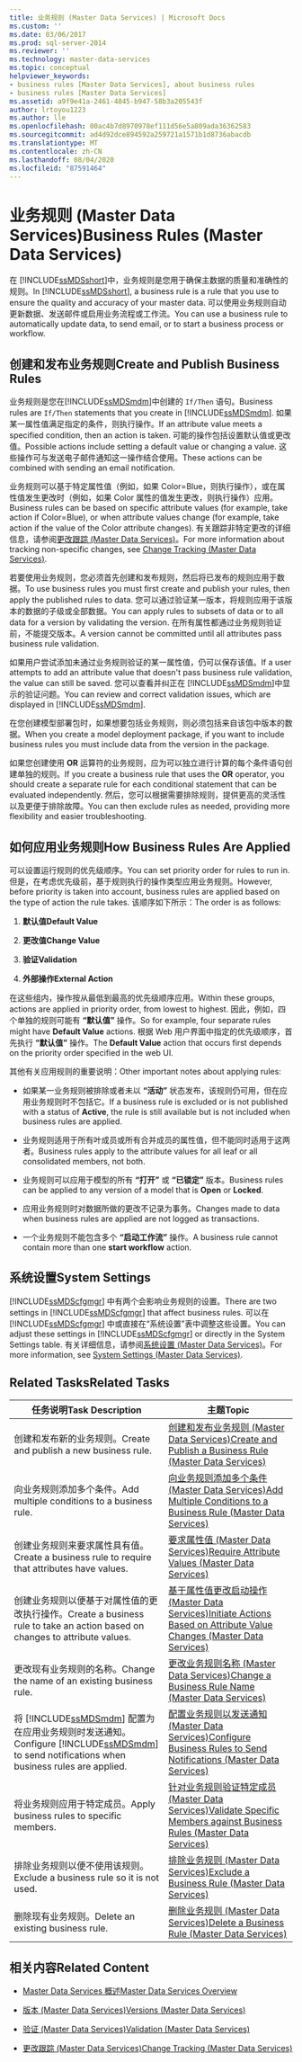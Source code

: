 ```yaml
---
title: 业务规则 (Master Data Services) | Microsoft Docs
ms.custom: ''
ms.date: 03/06/2017
ms.prod: sql-server-2014
ms.reviewer: ''
ms.technology: master-data-services
ms.topic: conceptual
helpviewer_keywords:
- business rules [Master Data Services], about business rules
- business rules [Master Data Services]
ms.assetid: a9f9e41a-2461-4845-b947-58b3a205543f
author: lrtoyou1223
ms.author: lle
ms.openlocfilehash: 00ac4b7d8970978ef111d56e5a809ada36362583
ms.sourcegitcommit: ad4d92dce894592a259721a1571b1d8736abacdb
ms.translationtype: MT
ms.contentlocale: zh-CN
ms.lasthandoff: 08/04/2020
ms.locfileid: "87591464"
---
```

# <a name="business-rules-master-data-services"></a><span data-ttu-id="3f04e-102">业务规则 (Master Data Services)</span><span class="sxs-lookup"><span data-stu-id="3f04e-102">Business Rules (Master Data Services)</span></span>
  <span data-ttu-id="3f04e-103">在 [!INCLUDE[ssMDSshort](../includes/ssmdsshort-md.md)]中，业务规则是您用于确保主数据的质量和准确性的规则。</span><span class="sxs-lookup"><span data-stu-id="3f04e-103">In [!INCLUDE[ssMDSshort](../includes/ssmdsshort-md.md)], a business rule is a rule that you use to ensure the quality and accuracy of your master data.</span></span> <span data-ttu-id="3f04e-104">可以使用业务规则自动更新数据、发送邮件或启用业务流程或工作流。</span><span class="sxs-lookup"><span data-stu-id="3f04e-104">You can use a business rule to automatically update data, to send email, or to start a business process or workflow.</span></span>  
  
## <a name="create-and-publish-business-rules"></a><span data-ttu-id="3f04e-105">创建和发布业务规则</span><span class="sxs-lookup"><span data-stu-id="3f04e-105">Create and Publish Business Rules</span></span>  
 <span data-ttu-id="3f04e-106">业务规则是您在[!INCLUDE[ssMDSmdm](../includes/ssmdsmdm-md.md)]中创建的 `If/Then` 语句。</span><span class="sxs-lookup"><span data-stu-id="3f04e-106">Business rules are `If/Then` statements that you create in [!INCLUDE[ssMDSmdm](../includes/ssmdsmdm-md.md)].</span></span> <span data-ttu-id="3f04e-107">如果某一属性值满足指定的条件，则执行操作。</span><span class="sxs-lookup"><span data-stu-id="3f04e-107">If an attribute value meets a specified condition, then an action is taken.</span></span> <span data-ttu-id="3f04e-108">可能的操作包括设置默认值或更改值。</span><span class="sxs-lookup"><span data-stu-id="3f04e-108">Possible actions include setting a default value or changing a value.</span></span> <span data-ttu-id="3f04e-109">这些操作可与发送电子邮件通知这一操作结合使用。</span><span class="sxs-lookup"><span data-stu-id="3f04e-109">These actions can be combined with sending an email notification.</span></span>  
  
 <span data-ttu-id="3f04e-110">业务规则可以基于特定属性值（例如，如果 Color=Blue，则执行操作），或在属性值发生更改时（例如，如果 Color 属性的值发生更改，则执行操作）应用。</span><span class="sxs-lookup"><span data-stu-id="3f04e-110">Business rules can be based on specific attribute values (for example, take action if Color=Blue), or when attribute values change (for example, take action if the value of the Color attribute changes).</span></span> <span data-ttu-id="3f04e-111">有关跟踪非特定更改的详细信息，请参阅[更改跟踪 &#40;Master Data Services&#41;](change-tracking-master-data-services.md)。</span><span class="sxs-lookup"><span data-stu-id="3f04e-111">For more information about tracking non-specific changes, see [Change Tracking &#40;Master Data Services&#41;](change-tracking-master-data-services.md).</span></span>  
  
 <span data-ttu-id="3f04e-112">若要使用业务规则，您必须首先创建和发布规则，然后将已发布的规则应用于数据。</span><span class="sxs-lookup"><span data-stu-id="3f04e-112">To use business rules you must first create and publish your rules, then apply the published rules to data.</span></span> <span data-ttu-id="3f04e-113">您可以通过验证某一版本，将规则应用于该版本的数据的子级或全部数据。</span><span class="sxs-lookup"><span data-stu-id="3f04e-113">You can apply rules to subsets of data or to all data for a version by validating the version.</span></span> <span data-ttu-id="3f04e-114">在所有属性都通过业务规则验证前，不能提交版本。</span><span class="sxs-lookup"><span data-stu-id="3f04e-114">A version cannot be committed until all attributes pass business rule validation.</span></span>  
  
 <span data-ttu-id="3f04e-115">如果用户尝试添加未通过业务规则验证的某一属性值，仍可以保存该值。</span><span class="sxs-lookup"><span data-stu-id="3f04e-115">If a user attempts to add an attribute value that doesn't pass business rule validation, the value can still be saved.</span></span> <span data-ttu-id="3f04e-116">您可以查看并纠正在 [!INCLUDE[ssMDSmdm](../includes/ssmdsmdm-md.md)]中显示的验证问题。</span><span class="sxs-lookup"><span data-stu-id="3f04e-116">You can review and correct validation issues, which are displayed in [!INCLUDE[ssMDSmdm](../includes/ssmdsmdm-md.md)].</span></span>  
  
 <span data-ttu-id="3f04e-117">在您创建模型部署包时，如果想要包括业务规则，则必须包括来自该包中版本的数据。</span><span class="sxs-lookup"><span data-stu-id="3f04e-117">When you create a model deployment package, if you want to include business rules you must include data from the version in the package.</span></span>  
  
 <span data-ttu-id="3f04e-118">如果您创建使用 **OR** 运算符的业务规则，应为可以独立进行计算的每个条件语句创建单独的规则。</span><span class="sxs-lookup"><span data-stu-id="3f04e-118">If you create a business rule that uses the **OR** operator, you should create a separate rule for each conditional statement that can be evaluated independently.</span></span> <span data-ttu-id="3f04e-119">然后，您可以根据需要排除规则，提供更高的灵活性以及更便于排除故障。</span><span class="sxs-lookup"><span data-stu-id="3f04e-119">You can then exclude rules as needed, providing more flexibility and easier troubleshooting.</span></span>  
  
## <a name="how-business-rules-are-applied"></a><span data-ttu-id="3f04e-120">如何应用业务规则</span><span class="sxs-lookup"><span data-stu-id="3f04e-120">How Business Rules Are Applied</span></span>  
 <span data-ttu-id="3f04e-121">可以设置运行规则的优先级顺序。</span><span class="sxs-lookup"><span data-stu-id="3f04e-121">You can set priority order for rules to run in.</span></span> <span data-ttu-id="3f04e-122">但是，在考虑优先级前，基于规则执行的操作类型应用业务规则。</span><span class="sxs-lookup"><span data-stu-id="3f04e-122">However, before priority is taken into account, business rules are applied based on the type of action the rule takes.</span></span> <span data-ttu-id="3f04e-123">该顺序如下所示：</span><span class="sxs-lookup"><span data-stu-id="3f04e-123">The order is as follows:</span></span>  
  
1.  <span data-ttu-id="3f04e-124">**默认值**</span><span class="sxs-lookup"><span data-stu-id="3f04e-124">**Default Value**</span></span>  
  
2.  <span data-ttu-id="3f04e-125">**更改值**</span><span class="sxs-lookup"><span data-stu-id="3f04e-125">**Change Value**</span></span>  
  
3.  <span data-ttu-id="3f04e-126">**验证**</span><span class="sxs-lookup"><span data-stu-id="3f04e-126">**Validation**</span></span>  
  
4.  <span data-ttu-id="3f04e-127">**外部操作**</span><span class="sxs-lookup"><span data-stu-id="3f04e-127">**External Action**</span></span>  
  
 <span data-ttu-id="3f04e-128">在这些组内，操作按从最低到最高的优先级顺序应用。</span><span class="sxs-lookup"><span data-stu-id="3f04e-128">Within these groups, actions are applied in priority order, from lowest to highest.</span></span> <span data-ttu-id="3f04e-129">因此，例如，四个单独的规则可能有 **“默认值”** 操作。</span><span class="sxs-lookup"><span data-stu-id="3f04e-129">So for example, four separate rules might have **Default Value** actions.</span></span> <span data-ttu-id="3f04e-130">根据 Web 用户界面中指定的优先级顺序，首先执行 **“默认值”** 操作。</span><span class="sxs-lookup"><span data-stu-id="3f04e-130">The **Default Value** action that occurs first depends on the priority order specified in the web UI.</span></span>  
  
 <span data-ttu-id="3f04e-131">其他有关应用规则的重要说明：</span><span class="sxs-lookup"><span data-stu-id="3f04e-131">Other important notes about applying rules:</span></span>  
  
-   <span data-ttu-id="3f04e-132">如果某一业务规则被排除或者未以 **“活动”** 状态发布，该规则仍可用，但在应用业务规则时不包括它。</span><span class="sxs-lookup"><span data-stu-id="3f04e-132">If a business rule is excluded or is not published with a status of **Active**, the rule is still available but is not included when business rules are applied.</span></span>  
  
-   <span data-ttu-id="3f04e-133">业务规则适用于所有叶成员或所有合并成员的属性值，但不能同时适用于这两者。</span><span class="sxs-lookup"><span data-stu-id="3f04e-133">Business rules apply to the attribute values for all leaf or all consolidated members, not both.</span></span>  
  
-   <span data-ttu-id="3f04e-134">业务规则可以应用于模型的所有 **“打开”** 或 **“已锁定”** 版本。</span><span class="sxs-lookup"><span data-stu-id="3f04e-134">Business rules can be applied to any version of a model that is **Open** or **Locked**.</span></span>  
  
-   <span data-ttu-id="3f04e-135">应用业务规则时对数据所做的更改不记录为事务。</span><span class="sxs-lookup"><span data-stu-id="3f04e-135">Changes made to data when business rules are applied are not logged as transactions.</span></span>  
  
-   <span data-ttu-id="3f04e-136">一个业务规则不能包含多个 **“启动工作流”** 操作。</span><span class="sxs-lookup"><span data-stu-id="3f04e-136">A business rule cannot contain more than one **start workflow** action.</span></span>  
  
## <a name="system-settings"></a><span data-ttu-id="3f04e-137">系统设置</span><span class="sxs-lookup"><span data-stu-id="3f04e-137">System Settings</span></span>  
 <span data-ttu-id="3f04e-138">[!INCLUDE[ssMDScfgmgr](../includes/ssmdscfgmgr-md.md)] 中有两个会影响业务规则的设置。</span><span class="sxs-lookup"><span data-stu-id="3f04e-138">There are two settings in [!INCLUDE[ssMDScfgmgr](../includes/ssmdscfgmgr-md.md)] that affect business rules.</span></span> <span data-ttu-id="3f04e-139">可以在 [!INCLUDE[ssMDScfgmgr](../includes/ssmdscfgmgr-md.md)] 中或直接在“系统设置”表中调整这些设置。</span><span class="sxs-lookup"><span data-stu-id="3f04e-139">You can adjust these settings in [!INCLUDE[ssMDScfgmgr](../includes/ssmdscfgmgr-md.md)] or directly in the System Settings table.</span></span> <span data-ttu-id="3f04e-140">有关详细信息，请参阅[系统设置 (Master Data Services)](../../2014/master-data-services/system-settings-master-data-services.md)。</span><span class="sxs-lookup"><span data-stu-id="3f04e-140">For more information, see [System Settings &#40;Master Data Services&#41;](../../2014/master-data-services/system-settings-master-data-services.md).</span></span>  
  
## <a name="related-tasks"></a><span data-ttu-id="3f04e-141">Related Tasks</span><span class="sxs-lookup"><span data-stu-id="3f04e-141">Related Tasks</span></span>  
  
|<span data-ttu-id="3f04e-142">任务说明</span><span class="sxs-lookup"><span data-stu-id="3f04e-142">Task Description</span></span>|<span data-ttu-id="3f04e-143">主题</span><span class="sxs-lookup"><span data-stu-id="3f04e-143">Topic</span></span>|  
|----------------------|-----------|  
|<span data-ttu-id="3f04e-144">创建和发布新的业务规则。</span><span class="sxs-lookup"><span data-stu-id="3f04e-144">Create and publish a new business rule.</span></span>|[<span data-ttu-id="3f04e-145">创建和发布业务规则 (Master Data Services)</span><span class="sxs-lookup"><span data-stu-id="3f04e-145">Create and Publish a Business Rule &#40;Master Data Services&#41;</span></span>](../../2014/master-data-services/create-and-publish-a-business-rule-master-data-services.md)|  
|<span data-ttu-id="3f04e-146">向业务规则添加多个条件。</span><span class="sxs-lookup"><span data-stu-id="3f04e-146">Add multiple conditions to a business rule.</span></span>|[<span data-ttu-id="3f04e-147">向业务规则添加多个条件 &#40;Master Data Services&#41;</span><span class="sxs-lookup"><span data-stu-id="3f04e-147">Add Multiple Conditions to a Business Rule &#40;Master Data Services&#41;</span></span>](../../2014/master-data-services/add-multiple-conditions-to-a-business-rule-master-data-services.md)|  
|<span data-ttu-id="3f04e-148">创建业务规则来要求属性具有值。</span><span class="sxs-lookup"><span data-stu-id="3f04e-148">Create a business rule to require that attributes have values.</span></span>|[<span data-ttu-id="3f04e-149">要求属性值 &#40;Master Data Services&#41;</span><span class="sxs-lookup"><span data-stu-id="3f04e-149">Require Attribute Values &#40;Master Data Services&#41;</span></span>](../../2014/master-data-services/require-attribute-values-master-data-services.md)|  
|<span data-ttu-id="3f04e-150">创建业务规则以便基于对属性值的更改执行操作。</span><span class="sxs-lookup"><span data-stu-id="3f04e-150">Create a business rule to take an action based on changes to attribute values.</span></span>|[<span data-ttu-id="3f04e-151">基于属性值更改启动操作 (Master Data Services)</span><span class="sxs-lookup"><span data-stu-id="3f04e-151">Initiate Actions Based on Attribute Value Changes &#40;Master Data Services&#41;</span></span>](../../2014/master-data-services/initiate-actions-based-on-attribute-value-changes-master-data-services.md)|  
|<span data-ttu-id="3f04e-152">更改现有业务规则的名称。</span><span class="sxs-lookup"><span data-stu-id="3f04e-152">Change the name of an existing business rule.</span></span>|[<span data-ttu-id="3f04e-153">更改业务规则名称 &#40;Master Data Services&#41;</span><span class="sxs-lookup"><span data-stu-id="3f04e-153">Change a Business Rule Name &#40;Master Data Services&#41;</span></span>](../../2014/master-data-services/change-a-business-rule-name-master-data-services.md)|  
|<span data-ttu-id="3f04e-154">将 [!INCLUDE[ssMDSmdm](../includes/ssmdsmdm-md.md)] 配置为在应用业务规则时发送通知。</span><span class="sxs-lookup"><span data-stu-id="3f04e-154">Configure [!INCLUDE[ssMDSmdm](../includes/ssmdsmdm-md.md)] to send notifications when business rules are applied.</span></span>|[<span data-ttu-id="3f04e-155">配置业务规则以发送通知 (Master Data Services)</span><span class="sxs-lookup"><span data-stu-id="3f04e-155">Configure Business Rules to Send Notifications &#40;Master Data Services&#41;</span></span>](../../2014/master-data-services/configure-business-rules-to-send-notifications-master-data-services.md)|  
|<span data-ttu-id="3f04e-156">将业务规则应用于特定成员。</span><span class="sxs-lookup"><span data-stu-id="3f04e-156">Apply business rules to specific members.</span></span>|[<span data-ttu-id="3f04e-157">针对业务规则验证特定成员 (Master Data Services)</span><span class="sxs-lookup"><span data-stu-id="3f04e-157">Validate Specific Members against Business Rules &#40;Master Data Services&#41;</span></span>](../../2014/master-data-services/validate-specific-members-against-business-rules-master-data-services.md)|  
|<span data-ttu-id="3f04e-158">排除业务规则以便不使用该规则。</span><span class="sxs-lookup"><span data-stu-id="3f04e-158">Exclude a business rule so it is not used.</span></span>|[<span data-ttu-id="3f04e-159">排除业务规则 (Master Data Services)</span><span class="sxs-lookup"><span data-stu-id="3f04e-159">Exclude a Business Rule &#40;Master Data Services&#41;</span></span>](../../2014/master-data-services/exclude-a-business-rule-master-data-services.md)|  
|<span data-ttu-id="3f04e-160">删除现有业务规则。</span><span class="sxs-lookup"><span data-stu-id="3f04e-160">Delete an existing business rule.</span></span>|[<span data-ttu-id="3f04e-161">删除业务规则 (Master Data Services)</span><span class="sxs-lookup"><span data-stu-id="3f04e-161">Delete a Business Rule &#40;Master Data Services&#41;</span></span>](../../2014/master-data-services/delete-a-business-rule-master-data-services.md)|  
  
## <a name="related-content"></a><span data-ttu-id="3f04e-162">相关内容</span><span class="sxs-lookup"><span data-stu-id="3f04e-162">Related Content</span></span>  
  
-   [<span data-ttu-id="3f04e-163">Master Data Services 概述</span><span class="sxs-lookup"><span data-stu-id="3f04e-163">Master Data Services Overview</span></span>](master-data-services-overview-mds.md)  
  
-   [<span data-ttu-id="3f04e-164">版本 (Master Data Services)</span><span class="sxs-lookup"><span data-stu-id="3f04e-164">Versions &#40;Master Data Services&#41;</span></span>](../../2014/master-data-services/versions-master-data-services.md)  
  
-   [<span data-ttu-id="3f04e-165">验证 (Master Data Services)</span><span class="sxs-lookup"><span data-stu-id="3f04e-165">Validation &#40;Master Data Services&#41;</span></span>](../../2014/master-data-services/validation-master-data-services.md)  
  
-   [<span data-ttu-id="3f04e-166">更改跟踪 &#40;Master Data Services&#41;</span><span class="sxs-lookup"><span data-stu-id="3f04e-166">Change Tracking &#40;Master Data Services&#41;</span></span>](change-tracking-master-data-services.md)  
  
  
